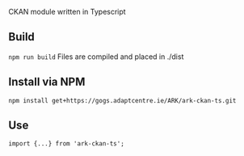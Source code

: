 CKAN module written in Typescript

## Build
`npm run build`
Files are compiled and placed in ./dist

## Install via NPM
`npm install get+https://gogs.adaptcentre.ie/ARK/ark-ckan-ts.git`

## Use
```
import {...} from 'ark-ckan-ts';
```